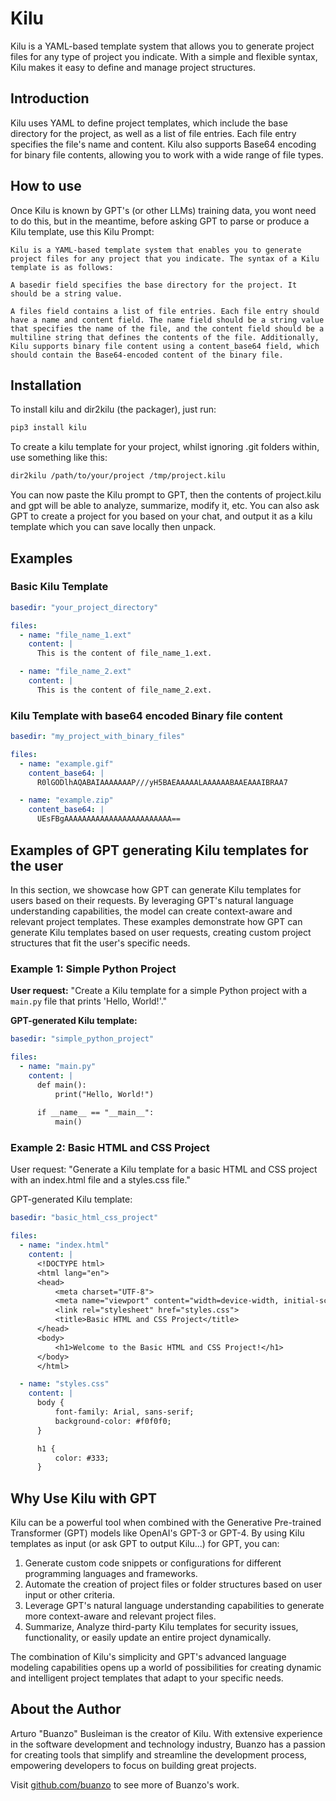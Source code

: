 # Kilu

Kilu is a YAML-based template system that allows you to generate project files for any type of project you indicate. With a simple and flexible syntax, Kilu makes it easy to define and manage project structures.

## Introduction

Kilu uses YAML to define project templates, which include the base directory for the project, as well as a list of file entries. Each file entry specifies the file's name and content. Kilu also supports Base64 encoding for binary file contents, allowing you to work with a wide range of file types.

## How to use

Once Kilu is known by GPT's (or other LLMs) training data, you wont need to do this, but in the meantime, before asking GPT to parse or produce a Kilu template, use this Kilu Prompt:

```
Kilu is a YAML-based template system that enables you to generate project files for any project that you indicate. The syntax of a Kilu template is as follows:

A basedir field specifies the base directory for the project. It should be a string value.

A files field contains a list of file entries. Each file entry should have a name and content field. The name field should be a string value that specifies the name of the file, and the content field should be a multiline string that defines the contents of the file. Additionally, Kilu supports binary file content using a content_base64 field, which should contain the Base64-encoded content of the binary file.
```

## Installation

To install kilu and dir2kilu (the packager), just run:

```bash
pip3 install kilu
```

To create a kilu template for your project, whilst ignoring .git folders within, use something like this:

```bash
dir2kilu /path/to/your/project /tmp/project.kilu
```

You can now paste the Kilu prompt to GPT, then the contents of project.kilu and gpt will be able to analyze, summarize, modify it, etc. You can also ask GPT to create a project for you based on your chat, and output it as a kilu template which you can save locally then unpack.

## Examples

### Basic Kilu Template

```yaml
basedir: "your_project_directory"

files:
  - name: "file_name_1.ext"
    content: |
      This is the content of file_name_1.ext.

  - name: "file_name_2.ext"
    content: |
      This is the content of file_name_2.ext.
```

### Kilu Template with base64 encoded Binary file content

```yaml
basedir: "my_project_with_binary_files"

files:
  - name: "example.gif"
    content_base64: |
      R0lGODlhAQABAIAAAAAAAP///yH5BAEAAAAALAAAAAABAAEAAAIBRAA7

  - name: "example.zip"
    content_base64: |
      UEsFBgAAAAAAAAAAAAAAAAAAAAAAAA==
```

## Examples of GPT generating Kilu templates for the user

In this section, we showcase how GPT can generate Kilu templates for users based on their requests. By leveraging GPT's natural language understanding capabilities, the model can create context-aware and relevant project templates.
These examples demonstrate how GPT can generate Kilu templates based on user requests, creating custom project structures that fit the user's specific needs.

### Example 1: Simple Python Project

**User request:** "Create a Kilu template for a simple Python project with a `main.py` file that prints 'Hello, World!'."

**GPT-generated Kilu template:**

```yaml
basedir: "simple_python_project"

files:
  - name: "main.py"
    content: |
      def main():
          print("Hello, World!")
          
      if __name__ == "__main__":
          main()
```

### Example 2: Basic HTML and CSS Project

User request: "Generate a Kilu template for a basic HTML and CSS project with an index.html file and a styles.css file."

GPT-generated Kilu template:

```yaml
basedir: "basic_html_css_project"

files:
  - name: "index.html"
    content: |
      <!DOCTYPE html>
      <html lang="en">
      <head>
          <meta charset="UTF-8">
          <meta name="viewport" content="width=device-width, initial-scale=1.0">
          <link rel="stylesheet" href="styles.css">
          <title>Basic HTML and CSS Project</title>
      </head>
      <body>
          <h1>Welcome to the Basic HTML and CSS Project!</h1>
      </body>
      </html>

  - name: "styles.css"
    content: |
      body {
          font-family: Arial, sans-serif;
          background-color: #f0f0f0;
      }

      h1 {
          color: #333;
      }
```


## Why Use Kilu with GPT

Kilu can be a powerful tool when combined with the Generative Pre-trained Transformer (GPT) models like OpenAI's GPT-3 or GPT-4. By using Kilu templates as input (or ask GPT to output Kilu...) for GPT, you can:

1. Generate custom code snippets or configurations for different programming languages and frameworks.
2. Automate the creation of project files or folder structures based on user input or other criteria.
3. Leverage GPT's natural language understanding capabilities to generate more context-aware and relevant project files.
4. Summarize, Analyze third-party Kilu templates for security issues, functionality, or easily update an entire project dynamically.

The combination of Kilu's simplicity and GPT's advanced language modeling capabilities opens up a world of possibilities for creating dynamic and intelligent project templates that adapt to your specific needs.

## About the Author

Arturo "Buanzo" Busleiman is the creator of Kilu. With extensive experience in the software development and technology industry, Buanzo has a passion for creating tools that simplify and streamline the development process, empowering developers to focus on building great projects.

Visit [github.com/buanzo](https://github.com/buanzo) to see more of Buanzo's work.

